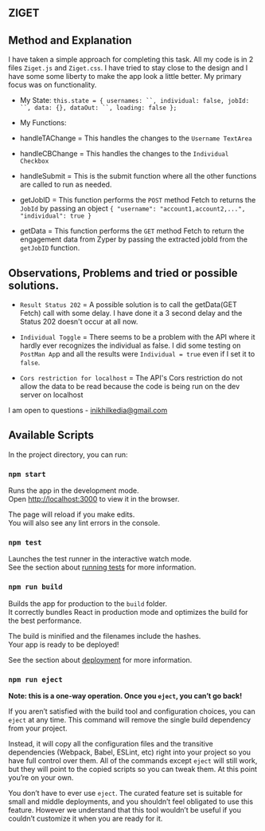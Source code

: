 ## ZIGET



## Method and Explanation

I have taken a simple approach for completing this task. All my code is in 2 files `Ziget.js` and `Ziget.css`. I have tried to stay close to the design and I have some some liberty to make the app look a little better. My primary focus was on functionality.

- My State:
  `this.state = {
      usernames: ``,
      individual: false,
      jobId: ``,
      data: {},
      dataOut: ``,
      loading: false
    };`
    
- My Functions:
 - handleTAChange = This handles the changes to the `Username TextArea`
 - handleCBChange = This handles the changes to the `Individual Checkbox`
 - handleSubmit = This is the submit function where all the other functions are called to run as needed.
 - getJobID = This function performs the `POST` method Fetch to returns the `JobId` by passing an object `{
  "username": "account1,account2,...",
  "individual": true
}`
 - getData = This function performs the `GET` method Fetch to return the engagement data from Zyper by passing the extracted jobId from the `getJobID` function.
 
 ## Observations, Problems and tried or possible solutions.
 
 - `Result Status 202` = A possible solution is to call the getData(GET Fetch) call with some delay. I have done it a 3 second delay and the Status 202 doesn't occur at all now.
 
 - `Individual Toggle` = There seems to be a problem with the API where it hardly ever recognizes the individual as false. I did some testing on `PostMan Ap`p and all the results were `Individual = true` even if I set it to `false`.
 
 - `Cors restriction for localhost` = The API's Cors restriction do not allow the data to be read because the code is being run on the dev server on localhost
 
 I am open to questions - inikhilkedia@gmail.com

## Available Scripts

In the project directory, you can run:

### `npm start`

Runs the app in the development mode.<br>
Open [http://localhost:3000](http://localhost:3000) to view it in the browser.

The page will reload if you make edits.<br>
You will also see any lint errors in the console.

### `npm test`

Launches the test runner in the interactive watch mode.<br>
See the section about [running tests](https://facebook.github.io/create-react-app/docs/running-tests) for more information.

### `npm run build`

Builds the app for production to the `build` folder.<br>
It correctly bundles React in production mode and optimizes the build for the best performance.

The build is minified and the filenames include the hashes.<br>
Your app is ready to be deployed!

See the section about [deployment](https://facebook.github.io/create-react-app/docs/deployment) for more information.

### `npm run eject`

**Note: this is a one-way operation. Once you `eject`, you can’t go back!**

If you aren’t satisfied with the build tool and configuration choices, you can `eject` at any time. This command will remove the single build dependency from your project.

Instead, it will copy all the configuration files and the transitive dependencies (Webpack, Babel, ESLint, etc) right into your project so you have full control over them. All of the commands except `eject` will still work, but they will point to the copied scripts so you can tweak them. At this point you’re on your own.

You don’t have to ever use `eject`. The curated feature set is suitable for small and middle deployments, and you shouldn’t feel obligated to use this feature. However we understand that this tool wouldn’t be useful if you couldn’t customize it when you are ready for it.
